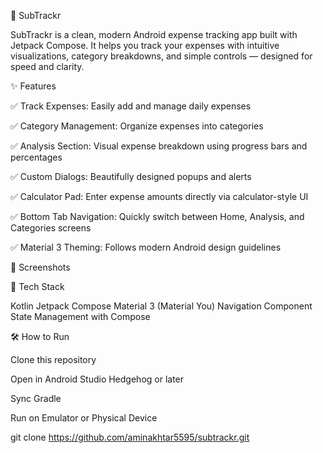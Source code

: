 📱 SubTrackr

SubTrackr is a clean, modern Android expense tracking app built with Jetpack Compose. It helps you track your expenses with intuitive visualizations, category breakdowns, and simple controls — designed for speed and clarity.

✨ Features

✅ Track Expenses: Easily add and manage daily expenses

✅ Category Management: Organize expenses into categories

✅ Analysis Section: Visual expense breakdown using progress bars and percentages

✅ Custom Dialogs: Beautifully designed popups and alerts

✅ Calculator Pad: Enter expense amounts directly via calculator-style UI

✅ Bottom Tab Navigation: Quickly switch between Home, Analysis, and Categories screens

✅ Material 3 Theming: Follows modern Android design guidelines

📸 Screenshots


🚀 Tech Stack

Kotlin
Jetpack Compose
Material 3 (Material You)
Navigation Component
State Management with Compose

🛠️ How to Run

Clone this repository

Open in Android Studio Hedgehog or later

Sync Gradle

Run on Emulator or Physical Device

git clone https://github.com/aminakhtar5595/subtrackr.git
